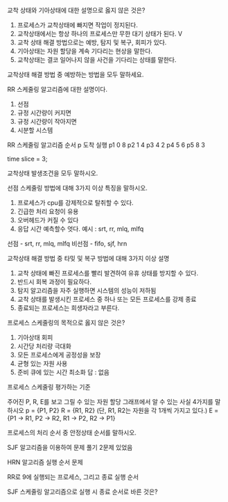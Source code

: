 교착 상태와 기아상태에 대한 설명으로 옳지 않은 것은?

1. 프로세스가 교착상태에 빠지면 작업이 정지된다.
2. 교착상태에서는 항상 하나의 프로세스만 무한 대기 상태가 된다. V
3. 교착 상태 해결 방법으로는 예방, 탐지 및 복구, 회피가 있다.
4. 기아상태는 자원 할당을 계속 기다리는 현상을 말한다.
5. 교착상태는 결코 일어나지 않을 사건을 기다리는 상태를 말한다.

교착상태 해결 방법 중 예방하는 방법을 모두 말하세요.

RR 스케줄링 알고리즘에 대한 설명이다.

1. 선점
2. 규정 시간량이 커지면
3. 규정 시간량이 작아지면
4. 시분할 시스템

RR 스케줄링 알고리즘 순서
p 도착 실행
p1 0 8
p2 1 4
p3 4 2
p4 5 6
p5 8 3

time slice = 3;

교착상태 발생조건을 모두 말하시오.

선점 스케줄링 방법에 대해 3가지 이상 특징을 말하시오.

1. 프로세스가 cpu를 강제적으로 탈취할 수 있다.
2. 긴급한 처리 요청이 유용
3. 오버헤드가 커질 수 있다
4. 응답 시간 예측할수 엇다.
   예시 : srt, rr, mlq, mlfq

선점 - srt, rr, mlq, mlfq
비선점 - fifo, sjf, hrn

교착상태 해결 방법 중 타밎 및 복구 방법에 대해 3가지 이상 설명

1. 교착 상태에 빠진 프로세스를 빨리 발견하여 유휴 상태를 방지할 수 있다.
2. 반드시 회복 과정이 필요하다.
3. 탐지 알고리즘을 자주 실행하면 시스템의 성능이 저하됨
4. 교착 상태를 발생시킨 프로세스 중 하나 또는 모든 프로세스를 강제 종료
5. 종료되는 프로세스는 희생자라고 부른다.

프로세스 스케줄링의 목적으로 옳지 않은 것은?
1. 기아상태 회피
2. 시간당 처리량 극대화
3. 모든 프로세스에게 공정성을 보장
4. 균형 있는 자원 사용
5. 준비 큐에 있는 시간 최소화
답 : 없음

프로세스 스케줄링 평가하는 기준

주어진 P, R, E를 보고 그릴 수 있는 자원 할당 그래프에서 알 수 있는 사실 4가지를 말하시오
p = {P1, P2}
R = {R1, R2}
(단, R1, R2는 자원을 각 1개씩 가지고 있다.)
E = {P1 -> R1, P2 -> R2, R1 -> P2, R2 -> P1}

프로세스의 처리 순서 중 안정상태 순서를 말하시오.

SJF 알고리즘을 이용하여 문제 풀기 2문제 있었음

HRN 알고리즘 실행 순서 문제 

RR로 9에 실행되는 프로세스, 그리고 종료 실행 순서

SJF 스케줄링 알고리즘으로 실행 시 종료 순서로 바른 것은?